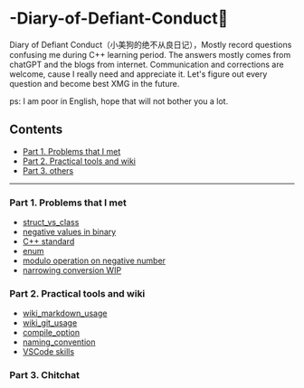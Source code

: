 # -Diary-of-Defiant-Conduct🐶
 Diary of Defiant Conduct（小美狗的绝不从良日记），Mostly record questions confusing me during C++ learning period. The answers mostly comes from chatGPT and the blogs from internet. Communication and corrections are welcome, cause I really need and appreciate it. Let's figure out every question and become best XMG in the future. 

 ps: I am poor in English, hope that will not bother you a lot.

## Contents

- [Part 1. Problems that I met](#part-1-problems-that-i-met)
- [Part 2. Practical tools and wiki](#part-2-practical-tools-and-wiki)
- [Part 3. others](#part-3-chitchat)

---



### Part 1. Problems that I met
- [struct_vs_class](notes/question/cpp_learning/struct_vs_class.md)
- [negative values in binary](notes/question/cpp_learning/binary_of_negative.md)
- [C++ standard](notes/question/cpp_learning/cpp_standard.md)
- [enum](notes/question/cpp_learning/enum.md)
- [modulo operation on negative number](notes/question/cpp_learning/modulo_operation.md)
- [narrowing conversion WIP](notes/question/cpp_learning/narrowing_conversion.md)
### Part 2. Practical tools and wiki
- [wiki_markdown_usage](notes/practical/wiki_markdown_usage.md)
- [wiki_git_usage](notes/practical/wiki_git_usage.md)
- [compile_option](notes/practical/compile_option.md)
- [naming_convention](notes/practical/naming_convention.md)
- [VSCode skills](notes/practical/tool_vscode.md)
### Part 3. Chitchat

